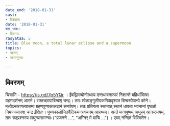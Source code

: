 ```yaml
---
date_end: '2018-01-31'
cast:
- विश्वासः
date: '2018-01-31'
रसः_भावः:
- विस्मयः
rasyataa: 5
title: Blue moon, a total lunar eclipse and a supermoon
topics:
- ऋतम्
- ऋतानुभवः

---
```


## विवरणम्
चित्राणि - https://is.gd/7p5YQr । ईषद्विलम्बोनोत्थाय दन्तधावनात्परं निशान्ते बहिर्धावित्वा ग्रहणदर्शनम् आरभे। रक्तच्छायाबिम्बश् चन्द्रः। ततः श्वेताङ्गुलीयकमिवादृश्यत बिम्बस्यैषान्ये कोने। मध्येऽन्तरागत्याचम्य ग्रहणपुण्यकालदानं समर्पयम्। ततः प्रतिगत्य स्थानात् स्थानं धावता भवनानां पृष्ठतो निमज्जमानश् चन्द्र ईक्षितः। पुण्यकालोचितवैदिकमन्त्रवचनम् आरब्धम्। अन्ते मन्त्रपुष्पम् अधुरम् आनन्दमयम्, ततः रुद्रप्रश्नस्य लघुन्यासमन्त्राः ("प्रजनने …", "अग्निर् मे वाचि …") । एवम् नन्दितं विस्मितेन।


